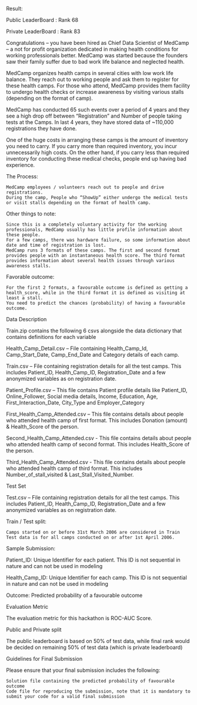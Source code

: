 Result: 

Public LeaderBoard : Rank 68

Private LeaderBoard : Rank 83

Congratulations – you have been hired as Chief Data Scientist of MedCamp – a not for profit organization dedicated in making health conditions for working professionals better. MedCamp was started because the founders saw their family suffer due to bad work life balance and neglected health.

MedCamp organizes health camps in several cities with low work life balance. They reach out to working people and ask them to register for these health camps. For those who attend, MedCamp provides them facility to undergo health checks or increase awareness by visiting various stalls (depending on the format of camp). 

MedCamp has conducted 65 such events over a period of 4 years and they see a high drop off between “Registration” and Number of people taking tests at the Camps. In last 4 years, they have stored data of ~110,000 registrations they have done.

One of the huge costs in arranging these camps is the amount of inventory you need to carry. If you carry more than required inventory, you incur unnecessarily high costs. On the other hand, if you carry less than required inventory for conducting these medical checks, people end up having bad experience.

 
The Process:

    MedCamp employees / volunteers reach out to people and drive registrations.
    During the camp, People who “ShowUp” either undergo the medical tests or visit stalls depending on the format of health camp.

 
Other things to note:

    Since this is a completely voluntary activity for the working professionals, MedCamp usually has little profile information about these people.
    For a few camps, there was hardware failure, so some information about date and time of registration is lost.
    MedCamp runs 3 formats of these camps. The first and second format provides people with an instantaneous health score. The third format provides information about several health issues through various awareness stalls.

Favorable outcome:

    For the first 2 formats, a favourable outcome is defined as getting a health_score, while in the third format it is defined as visiting at least a stall.
    You need to predict the chances (probability) of having a favourable outcome.

 
Data Description

Train.zip contains the following 6 csvs alongside the data dictionary that contains definitions for each variable

Health_Camp_Detail.csv – File containing Health_Camp_Id, Camp_Start_Date, Camp_End_Date and Category details of each camp.

Train.csv – File containing registration details for all the test camps. This includes Patient_ID, Health_Camp_ID, Registration_Date and a few anonymized variables as on registration date.

Patient_Profile.csv – This file contains Patient profile details like Patient_ID, Online_Follower, Social media details, Income, Education, Age, First_Interaction_Date, City_Type and Employer_Category

First_Health_Camp_Attended.csv – This file contains details about people who attended health camp of first format. This includes Donation (amount) & Health_Score of the person.

Second_Health_Camp_Attended.csv - This file contains details about people who attended health camp of second format. This includes Health_Score of the person.

Third_Health_Camp_Attended.csv - This file contains details about people who attended health camp of third format. This includes Number_of_stall_visited & Last_Stall_Visited_Number.


Test Set

Test.csv – File containing registration details for all the test camps. This includes Patient_ID, Health_Camp_ID, Registration_Date and a few anonymized variables as on registration date.

 

Train / Test split:

    Camps started on or before 31st March 2006 are considered in Train
    Test data is for all camps conducted on or after 1st April 2006.


Sample Submission:

Patient_ID: Unique Identifier for each patient. This ID is not sequential in nature and can not be used in modeling

Health_Camp_ID: Unique Identifier for each camp. This ID is not sequential in nature and can not be used in modeling

Outcome: Predicted probability of a favourable outcome

Evaluation Metric

The evaluation metric for this hackathon is ROC-AUC Score.


Public and Private split

The public leaderboard is based on 50% of test data, while final rank would be decided on remaining 50% of test data (which is private leaderboard)

 
Guidelines for Final Submission

Please ensure that your final submission includes the following:

    Solution file containing the predicted probability of favourable outcome
    Code file for reproducing the submission, note that it is mandatory to submit your code for a valid final submission


